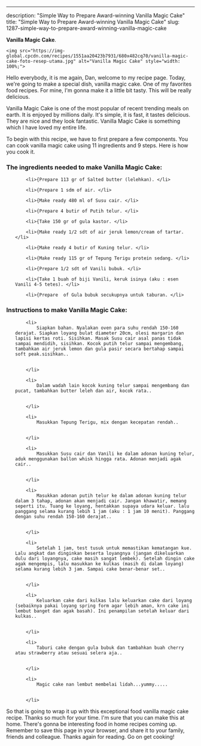 ---
description: "Simple Way to Prepare Award-winning Vanilla Magic Cake"
title: "Simple Way to Prepare Award-winning Vanilla Magic Cake"
slug: 1287-simple-way-to-prepare-award-winning-vanilla-magic-cake

<p>
	<strong>Vanilla Magic Cake</strong>. 
	
</p>
<p>
	
	<img src="https://img-global.cpcdn.com/recipes/1551aa20423b7931/680x482cq70/vanilla-magic-cake-foto-resep-utama.jpg" alt="Vanilla Magic Cake" style="width: 100%;">
	
	
</p>
<p>
	Hello everybody, it is me again, Dan, welcome to my recipe page. Today, we're going to make a special dish, vanilla magic cake. One of my favorites food recipes. For mine, I'm gonna make it a little bit tasty. This will be really delicious.
</p>
	
<p>
	
</p>
<p>
	Vanilla Magic Cake is one of the most popular of recent trending meals on earth. It is enjoyed by millions daily. It's simple, it is fast, it tastes delicious. They are nice and they look fantastic. Vanilla Magic Cake is something which I have loved my entire life.
</p>

<p>
To begin with this recipe, we have to first prepare a few components. You can cook vanilla magic cake using 11 ingredients and 9 steps. Here is how you cook it.
</p>

<h3>The ingredients needed to make Vanilla Magic Cake:</h3>

<ol>
	
		<li>{Prepare 113 gr of Salted butter (lelehkan). </li>
	
		<li>{Prepare 1 sdm of air. </li>
	
		<li>{Make ready 480 ml of Susu cair. </li>
	
		<li>{Prepare 4 butir of Putih telur. </li>
	
		<li>{Take 150 gr of gula kastor. </li>
	
		<li>{Make ready 1/2 sdt of air jeruk lemon/cream of tartar. </li>
	
		<li>{Make ready 4 butir of Kuning telur. </li>
	
		<li>{Make ready 115 gr of Tepung Terigu protein sedang. </li>
	
		<li>{Prepare 1/2 sdt of Vanili bubuk. </li>
	
		<li>{Take 1 buah of biji Vanili, keruk isinya (aku : esen Vanili 4-5 tetes). </li>
	
		<li>{Prepare  of Gula bubuk secukupnya untuk taburan. </li>
	
</ol>
<p>
	
</p>

<h3>Instructions to make Vanilla Magic Cake:</h3>

<ol>
	
		<li>
			Siapkan bahan. Nyalakan oven para suhu rendah 150-160 derajat. Siapkan loyang bulat diameter 20cm, olesi margarin dan lapisi kertas roti. Sisihkan. Masak Susu cair asal panas tidak sampai mendidih, sisihkan. Kocok putih telur sampai mengembang, tambahkan air jeruk lemon dan gula pasir secara bertahap sampai soft peak.sisihkan..
			
			
		</li>
	
		<li>
			Dalam wadah lain kocok kuning telur sampai mengembang dan pucat, tambahkan butter leleh dan air, kocok rata..
			
			
		</li>
	
		<li>
			Masukkan Tepung Terigu, mix dengan kecepatan rendah..
			
			
		</li>
	
		<li>
			Masukkan Susu cair dan Vanili ke dalam adonan kuning telur, aduk menggunakan ballon whisk hingga rata. Adonan menjadi agak cair..
			
			
		</li>
	
		<li>
			Masukkan adonan putih telur ke dalam adonan kuning telur dalam 3 tahap, adonan akan menjadi cair. Jangan khawatir, memang seperti itu. Tuang ke loyang, hentakkan supaya udara keluar. lalu panggang selama kurang lebih 1 jam (aku : 1 jam 10 menit). Panggang dengan suhu rendah 150-160 derajat..
			
			
		</li>
	
		<li>
			Setelah 1 jam, test tusuk untuk memastikan kematangan kue. Lalu angkat dan dinginkan beserta loyangnya (jangan dikeluarkan dulu dari loyangnya, cake masih sangat lembek). Setelah dingin cake agak mengempis, lalu masukkan ke kulkas (masih di dalam loyang) selama kurang lebih 3 jam. Sampai cake benar-benar set..
			
			
		</li>
	
		<li>
			Keluarkan cake dari kulkas lalu keluarkan cake dari loyang (sebaiknya pakai loyang spring form agar lebih aman, krn cake ini lembut banget dan agak basah). Ini penampilan setelah keluar dari kulkas..
			
			
		</li>
	
		<li>
			Taburi cake dengan gula bubuk dan tambahkan buah cherry atau strawberry atau sesuai selera aja..
			
			
		</li>
	
		<li>
			Magic cake nan lembut membelai lidah...yummy.....
			
			
		</li>
	
</ol>

<p>
	
</p>

<p>
	So that is going to wrap it up with this exceptional food vanilla magic cake recipe. Thanks so much for your time. I'm sure that you can make this at home. There's gonna be interesting food in home recipes coming up. Remember to save this page in your browser, and share it to your family, friends and colleague. Thanks again for reading. Go on get cooking!
</p>
